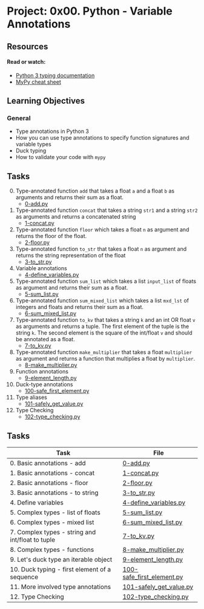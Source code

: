 # Project: 0x00. Python - Variable Annotations

## Resources

#### Read or watch:

* [Python 3 typing documentation](https://docs.python.org/3/library/typing.html)
* [MyPy cheat sheet](https://mypy.readthedocs.io/en/latest/cheat_sheet_py3.html)
## Learning Objectives

### General

* Type annotations in Python 3
* How you can use type annotations to specify function signatures and variable types
* Duck typing
* How to validate your code with <code>mypy</code>


## Tasks
0. Type-annotated function `add` that takes a float `a` and a float `b` as arguments and returns their sum as a float.
    * [0-add.py](0-add.py)
1. Type-annotated function `concat` that takes a string `str1` and a string `str2` as arguments and returns a concatenated string
    * [1-concat.py](1-concat.py)
2. Type-annotated function `floor` which takes a float `n` as argument and returns the floor of the float.
    * [2-floor.py](2-floor.py)
3. Type-annotated function `to_str` that takes a float `n` as argument and returns the string representation of the float
    * [3-to_str.py](3-to_str.py)
4. Variable annotations
    * [4-define_variables.py](4-define_variables.py)
5. Type-annotated function `sum_list` which takes a list `input_list` of floats as argument and returns their sum as a float.
    * [5-sum_list.py](5-sum_list.py)
6. Type-annotated function `sum_mixed_list` which takes a list `mxd_lst` of integers and floats and returns their sum as a float.
    * [6-sum_mixed_list.py](6-sum_mixed_list.py)
7. Type-annotated function `to_kv` that takes a string `k` and an int OR float `v` as arguments and returns a tuple. The first element of the tuple is the string `k`. The second element is the square of the int/float `v` and should be annotated as a float.
    * [7-to_kv.py](7-to_kv.py)
8. Type-annotated function `make_multiplier` that takes a float `multiplier` as argument and returns a function that multiplies a float by `multiplier`.
    * [8-make_multiplier.py](8-make_multiplier.py)
9. Function annotations
    * [9-element_length.py](9-element_length.py)
10. Duck-type annotations
    * [100-safe_first_element.py](100-safe_first_element.py)
11. Type aliases
    * [101-safely_get_value.py](101-safely_get_value.py)
12. Type Checking
    * [102-type_checking.py](102-type_checking.py)

## Tasks

| Task | File |
| ---- | ---- |
| 0. Basic annotations - add | [0-add.py](./0-add.py) |
| 1. Basic annotations - concat | [1-concat.py](./1-concat.py) |
| 2. Basic annotations - floor | [2-floor.py](./2-floor.py) |
| 3. Basic annotations - to string | [3-to_str.py](./3-to_str.py) |
| 4. Define variables | [4-define_variables.py](./4-define_variables.py) |
| 5. Complex types - list of floats | [5-sum_list.py](./5-sum_list.py) |
| 6. Complex types - mixed list | [6-sum_mixed_list.py](./6-sum_mixed_list.py) |
| 7. Complex types - string and int/float to tuple | [7-to_kv.py](./7-to_kv.py) |
| 8. Complex types - functions | [8-make_multiplier.py](./8-make_multiplier.py) |
| 9. Let's duck type an iterable object | [9-element_length.py](./9-element_length.py) |
| 10. Duck typing - first element of a sequence | [100-safe_first_element.py](./100-safe_first_element.py) |
| 11. More involved type annotations | [101-safely_get_value.py](./101-safely_get_value.py) |
| 12. Type Checking | [102-type_checking.py](./102-type_checking.py) |

